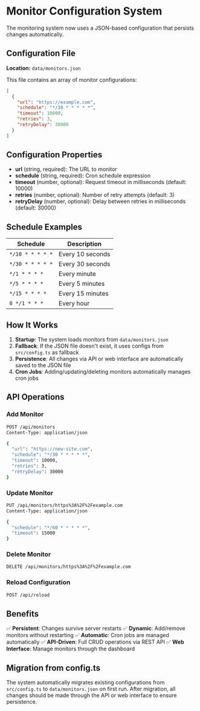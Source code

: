 # Monitor Configuration System

The monitoring system now uses a JSON-based configuration that persists changes automatically.

## Configuration File

**Location:** `data/monitors.json`

This file contains an array of monitor configurations:

```json
[
  {
    "url": "https://example.com",
    "schedule": "*/30 * * * * *",
    "timeout": 10000,
    "retries": 3,
    "retryDelay": 30000
  }
]
```

## Configuration Properties

- **url** (string, required): The URL to monitor
- **schedule** (string, required): Cron schedule expression
- **timeout** (number, optional): Request timeout in milliseconds (default: 10000)
- **retries** (number, optional): Number of retry attempts (default: 3)
- **retryDelay** (number, optional): Delay between retries in milliseconds (default: 30000)

## Schedule Examples

| Schedule | Description |
|----------|-------------|
| `*/10 * * * * *` | Every 10 seconds |
| `*/30 * * * * *` | Every 30 seconds |
| `*/1 * * * *` | Every minute |
| `*/5 * * * *` | Every 5 minutes |
| `*/15 * * * *` | Every 15 minutes |
| `0 */1 * * *` | Every hour |

## How It Works

1. **Startup**: The system loads monitors from `data/monitors.json`
2. **Fallback**: If the JSON file doesn't exist, it uses configs from `src/config.ts` as fallback
3. **Persistence**: All changes via API or web interface are automatically saved to the JSON file
4. **Cron Jobs**: Adding/updating/deleting monitors automatically manages cron jobs

## API Operations

### Add Monitor
```bash
POST /api/monitors
Content-Type: application/json

{
  "url": "https://new-site.com",
  "schedule": "*/30 * * * * *",
  "timeout": 10000,
  "retries": 3,
  "retryDelay": 30000
}
```

### Update Monitor
```bash
PUT /api/monitors/https%3A%2F%2Fexample.com
Content-Type: application/json

{
  "schedule": "*/60 * * * * *",
  "timeout": 15000
}
```

### Delete Monitor
```bash
DELETE /api/monitors/https%3A%2F%2Fexample.com
```

### Reload Configuration
```bash
POST /api/reload
```

## Benefits

✅ **Persistent**: Changes survive server restarts
✅ **Dynamic**: Add/remove monitors without restarting
✅ **Automatic**: Cron jobs are managed automatically
✅ **API-Driven**: Full CRUD operations via REST API
✅ **Web Interface**: Manage monitors through the dashboard

## Migration from config.ts

The system automatically migrates existing configurations from `src/config.ts` to `data/monitors.json` on first run. After migration, all changes should be made through the API or web interface to ensure persistence.
